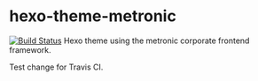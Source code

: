 # hexo-theme-metronic
[![Build Status](https://travis-ci.org/ptsteadman/hexo-theme-corporate-example.svg?branch=master)](https://travis-ci.org/ptsteadman/hexo-theme-corporate-example)
Hexo theme using the metronic corporate frontend framework.

Test change for Travis CI.

